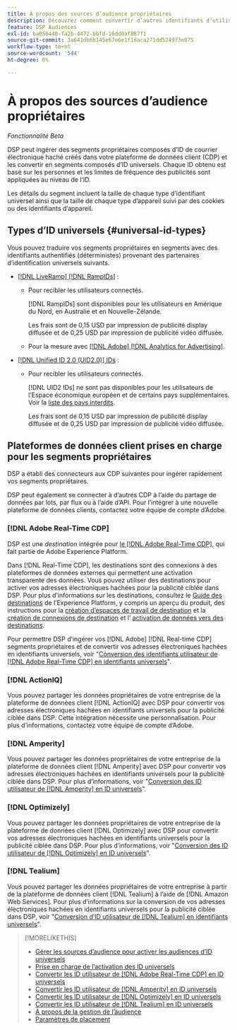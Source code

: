 ```yaml
---
title: À propos des sources d’audience propriétaires
description: Découvrez comment convertir d’autres identifiants d’utilisateur dans vos segments propriétaires en identifiants universels pour un ciblage sans cookie.
feature: DSP Audiences
exl-id: ba056440-fa2b-4472-bbfd-16dd0af887f1
source-git-commit: 3a641db6b145e67e6e1f1daca271dd524973e075
workflow-type: tm+mt
source-wordcount: '544'
ht-degree: 0%

---
```


# À propos des sources d’audience propriétaires

*Fonctionnalité Beta*

DSP peut ingérer des segments propriétaires composés d’ID de courrier électronique haché créés dans votre plateforme de données client (CDP) et les convertir en segments composés d’ID universels. Chaque ID obtenu est basé sur les personnes et les limites de fréquence des publicités sont appliquées au niveau de l’ID<!-- Move that info. to somewhere else? -->.

Les détails du segment incluent la taille de chaque type d’identifiant universel ainsi que la taille de chaque type d’appareil suivi par des cookies ou des identifiants d’appareil.

## Types d’ID universels {#universal-id-types}

<!--  Replace below with this once ID5 sources are possible 

Using your first-party data, you can create segments with IDs from the following universal ID partners.

* Authenticated (deterministic) IDs using hashed email addresses:

-->

Vous pouvez traduire vos segments propriétaires en segments avec des identifiants authentifiés (déterministes) provenant des partenaires d’identification universels suivants.

* [[!DNL LiveRamp] [!DNL RampIDs]](https://liveramp.com/identity-resolution) :

   * Pour recibler les utilisateurs connectés.

     [!DNL RampIDs] sont disponibles pour les utilisateurs en Amérique du Nord, en Australie et en Nouvelle-Zélande.

     Les frais sont de 0,15 USD par impression de publicité display diffusée et de 0,25 USD par impression de publicité vidéo diffusée.

   * Pour la mesure avec [[!DNL Adobe] [!DNL Analytics for Advertising]](/help/integrations/analytics/overview.md).

* [[!DNL Unified ID 2.0 (UID2.0)] IDs](https://unifiedid.com) :

   * Pour recibler les utilisateurs connectés.

     [!DNL UID2 IDs] ne sont pas disponibles pour les utilisateurs de l’Espace économique européen et de certains pays supplémentaires. Voir la [liste des pays interdits](/help/policies/universal-id-policy.md#prohibited-countries-uid2).

     Les frais sont de 0,15 USD par impression de publicité display diffusée et de 0,25 USD par impression de publicité vidéo diffusée.

<!-- Not yet

* Probabilistic (unauthenticated) IDs using hashed email addresses:

  * [[!DNL ID5] IDs](https://id5.io): For retargeting unauthenticated site traffic, prospecting using third-party data, and measurement for both using [[!DNL Adobe] [!DNL Analytics for Advertising]](/help/integrations/analytics/overview.md). ID5 IDs are available for no fee.

    ID5 creates an ID by stitching together user signals (hashed email address) with various browser signals (such as IP address and timestamp).

    [!DNL Analytics] measurement requires all [prerequisites for implementing [!DNL Analytics for Advertising]](/help/integrations/analytics/prerequisites.md) and the [AMO ID and EF ID in your tracking URLs](/help/integrations/analytics/ids.md). You also must sign an agreement with [!DNL ID5] and set a parameter within your existing JavaScript tracking tags. <!-- Contact your Adobe Account Team for instructions. -->

<!--
    >[!NOTE]
    >
    >Third-party segments from [!DNL Eyeota] may automatically include ID5 IDs, in addition to users tracked by cookies or device IDs. The segment details include the size for each type. The usual usage fee for each segment, which is stated next to the segment name, applies; no additional fees are charged for the ID5 IDs.
-->

## Plateformes de données client prises en charge pour les segments propriétaires

DSP a établi des connecteurs aux CDP suivantes pour ingérer rapidement vos segments propriétaires.

DSP peut également se connecter à d’autres CDP à l’aide du partage de données par lots, par flux ou à l’aide d’API. Pour l’intégrer à une nouvelle plateforme de données clients, contactez votre équipe de compte d’Adobe.

### [!DNL Adobe Real-Time CDP]

DSP est une *destination* intégrée pour [le [!DNL Adobe Real-Time CDP]](https://experienceleague.adobe.com/docs/experience-platform/rtcdp/overview.html?lang=fr), qui fait partie de Adobe Experience Platform.

Dans [!DNL Real-Time CDP], les destinations sont des connexions à des plateformes de données externes qui permettent une activation transparente des données. Vous pouvez utiliser des destinations pour activer vos adresses électroniques hachées pour la publicité ciblée dans DSP. Pour plus d’informations sur les destinations, consultez le [Guide des destinations](https://experienceleague.adobe.com/docs/experience-platform/destinations/home.html?lang=fr) de l’Experience Platform, y compris un aperçu du produit, des instructions pour la [création d’espaces de travail de destination](https://experienceleague.adobe.com/docs/experience-platform/destinations/ui/destinations-workspace.html?lang=fr) et la [création de connexions de destination](https://experienceleague.adobe.com/docs/experience-platform/destinations/ui/connect-destination.html?lang=fr) et l’ [activation de données vers des destinations](https://experienceleague.adobe.com/docs/experience-platform/destinations/ui/activate/activate-segment-streaming-destinations.html?lang=fr).

Pour permettre DSP d’ingérer vos [!DNL Adobe] [!DNL Real-time CDP] segments propriétaires et de convertir vos adresses électroniques hachées en identifiants universels, voir &quot;[Conversion des identifiants utilisateur de [!DNL Adobe Real-Time CDP]  en identifiants universels](/help/dsp/audiences/sources/source-adobe-rtcdp.md)&quot;.

### [!DNL ActionIQ]

Vous pouvez partager les données propriétaires de votre entreprise de la plateforme de données client [!DNL ActionIQ] avec DSP pour convertir vos adresses électroniques hachées en identifiants universels pour la publicité ciblée dans DSP. Cette intégration nécessite une personnalisation. Pour plus d’informations, contactez votre équipe de compte d’Adobe.

### [!DNL Amperity]

Vous pouvez partager les données propriétaires de votre entreprise de la plateforme de données client [!DNL Amperity] avec DSP pour convertir vos adresses électroniques hachées en identifiants universels pour la publicité ciblée dans DSP. Pour plus d’informations, voir &quot;[Conversion des ID utilisateur de [!DNL Amperity]  en ID universels](/help/dsp/audiences/sources/source-amperity.md)&quot;.

### [!DNL Optimizely]

Vous pouvez partager les données propriétaires de votre entreprise de la plateforme de données client [!DNL Optimizely] avec DSP pour convertir vos adresses électroniques hachées en identifiants universels pour la publicité ciblée dans DSP. Pour plus d’informations, voir &quot;[Conversion des ID utilisateur de [!DNL Optimizely]  en ID universels](/help/dsp/audiences/sources/source-optimizely.md)&quot;.

### [!DNL Tealium]

Vous pouvez partager les données propriétaires de votre entreprise à partir de la plateforme de données client [!DNL Tealium] à l’aide de [!DNL Amazon Web Services]. Pour plus d’informations sur la conversion de vos adresses électroniques hachées en identifiants universels pour la publicité ciblée dans DSP, voir &quot;[Conversion d’ID utilisateur de [!DNL Tealium]  en identifiants universels](/help/dsp/audiences/sources/source-tealium.md)&quot;.

>[!MORELIKETHIS]
>
>* [Gérer les sources d’audience pour activer les audiences d’ID universels](source-manage.md)
>* [Prise en charge de l’activation des ID universels](/help/dsp/audiences/universal-ids.md)
>* [Convertir les ID utilisateur de [!DNL Adobe Real-Time CDP]  en ID universels](/help/dsp/audiences/sources/source-adobe-rtcdp.md)
>* [Convertir les ID utilisateur de [!DNL Amperity]  en ID universels](/help/dsp/audiences/sources/source-amperity.md)
>* [Convertir les ID utilisateur de [!DNL Optimizely]  en ID universels](/help/dsp/audiences/sources/source-optimizely.md)
>* [Convertir les ID utilisateur de [!DNL Tealium]  en ID universels](/help/dsp/audiences/sources/source-tealium.md)
>* [À propos de la gestion de l’audience](/help/dsp/audiences/audience-about.md)
>* [Paramètres de placement](/help/dsp/campaign-management/placements/placement-settings.md)
